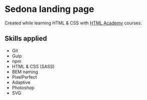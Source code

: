 # Sedona landing page
Created while learning HTML & CSS with [HTML Academy](https://htmlacademy.ru) courses.

## Skills applied
- Git
- Gulp
- npm
- HTML & CSS (SASS)
- BEM naming
- PixelPerfect
- Adaptive
- Photoshop
- SVG
